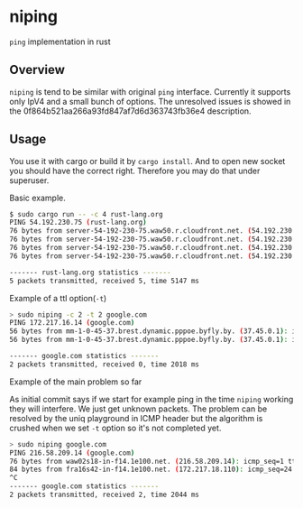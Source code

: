 # niping
`ping` implementation in rust

## Overview

`niping` is tend to be similar with original `ping` interface.
Currently it supports only IpV4 and a small bunch of options. The unresolved issues is showed in the 0f864b521aa266a93fd847af7d6d363743fb36e4 description.

## Usage

You use it with cargo or build it by `cargo install`. And to open new socket you should have the correct right. Therefore you may do that under superuser.

Basic example.

```bash
$ sudo cargo run -- -c 4 rust-lang.org
PING 54.192.230.75 (rust-lang.org)
76 bytes from server-54-192-230-75.waw50.r.cloudfront.net. (54.192.230.75): icmp_seq=1 ttl=244 time=27 ms
76 bytes from server-54-192-230-75.waw50.r.cloudfront.net. (54.192.230.75): icmp_seq=2 ttl=244 time=28 ms
76 bytes from server-54-192-230-75.waw50.r.cloudfront.net. (54.192.230.75): icmp_seq=3 ttl=244 time=30 ms
76 bytes from server-54-192-230-75.waw50.r.cloudfront.net. (54.192.230.75): icmp_seq=4 ttl=244 time=28 ms

------- rust-lang.org statistics -------
5 packets transmitted, received 5, time 5147 ms
```

Example of a ttl option(`-t`)

```bash
> sudo niping -c 2 -t 2 google.com
PING 172.217.16.14 (google.com)
56 bytes from mm-1-0-45-37.brest.dynamic.pppoe.byfly.by. (37.45.0.1): icmp_seq=0 Time to live exceeded
56 bytes from mm-1-0-45-37.brest.dynamic.pppoe.byfly.by. (37.45.0.1): icmp_seq=0 Time to live exceeded

------- google.com statistics -------
2 packets transmitted, received 0, time 2018 ms
```

Example of the main problem so far

As initial commit says if we start for example ping in the time `niping` working they will interfere. We just get unknown packets. The problem can be resolved by the uniq playground in ICMP header but the algorithm is crushed when we set `-t` option so it's not completed yet. 

```bash
> sudo niping google.com
PING 216.58.209.14 (google.com)
76 bytes from waw02s18-in-f14.1e100.net. (216.58.209.14): icmp_seq=1 ttl=54 time=42 ms
84 bytes from fra16s42-in-f14.1e100.net. (172.217.18.110): icmp_seq=24 ttl=54 time=0 ms
^C
------- google.com statistics -------
2 packets transmitted, received 2, time 2044 ms
```